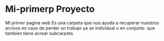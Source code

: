 # Mi-primerp Proyecto
Mi primer pagina web
Es una  carpeta que  nos ayuda a recuperar nuestros arcivos en caso de perder  un trabajo ya se individual o en conjunto.
que tambien tiene acrear subcarpeta
